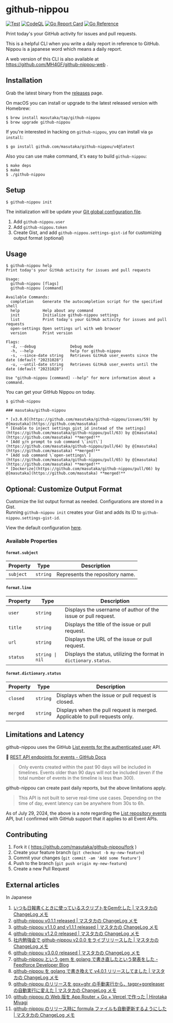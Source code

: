 # github-nippou

[![Test](https://github.com/masutaka/github-nippou/actions/workflows/test.yml/badge.svg?branch=main)][Test]
[![CodeQL](https://github.com/masutaka/github-nippou/actions/workflows/github-code-scanning/codeql/badge.svg?branch=main)][codeql]
[![Go Report Card](https://goreportcard.com/badge/github.com/masutaka/github-nippou/v4)][Go Report Card]
[![Go Reference](https://pkg.go.dev/badge/github.com/masutaka/github-nippou/v4.svg)][Go Reference]

[Test]: https://github.com/masutaka/github-nippou/actions/workflows/test.yml?query=branch%3Amain
[codeql]: https://github.com/masutaka/github-nippou/actions/workflows/github-code-scanning/codeql?query=branch%3Amain
[Go Report Card]: https://goreportcard.com/report/github.com/masutaka/github-nippou/v4
[Go Reference]: https://pkg.go.dev/github.com/masutaka/github-nippou/v4

Print today's your GitHub activity for issues and pull requests.

This is a helpful CLI when you write a daily report in reference to GitHub. Nippou is a japanese word which means a daily report.

A web version of this CLI is also available at https://github.com/MH4GF/github-nippou-web .

## Installation

Grab the latest binary from the [releases](https://github.com/masutaka/github-nippou/releases) page.

On macOS you can install or upgrade to the latest released version with Homebrew:

```
$ brew install masutaka/tap/github-nippou
$ brew upgrade github-nippou
```

If you're interested in hacking on `github-nippou`, you can install via `go install`:

```
$ go install github.com/masutaka/github-nippou/v4@latest
```

Also you can use make command, it's easy to build `github-nippou`:

```
$ make deps
$ make
$ ./github-nippou
```

## Setup

    $ github-nippou init

The initialization will be update your [Git global configuration file](https://git-scm.com/docs/git-config#Documentation/git-config.txt-XDGCONFIGHOMEgitconfig).

1. Add `github-nippou.user`
2. Add `github-nippou.token`
3. Create Gist, and add `github-nippou.settings-gist-id` for customizing output format (optional)

## Usage

```
$ github-nippou help
Print today's your GitHub activity for issues and pull requests

Usage:
  github-nippou [flags]
  github-nippou [command]

Available Commands:
  completion    Generate the autocompletion script for the specified shell
  help          Help about any command
  init          Initialize github-nippou settings
  list          Print today's your GitHub activity for issues and pull requests
  open-settings Open settings url with web browser
  version       Print version

Flags:
  -d, --debug               Debug mode
  -h, --help                help for github-nippou
  -s, --since-date string   Retrieves GitHub user_events since the date (default "20231028")
  -u, --until-date string   Retrieves GitHub user_events until the date (default "20231028")

Use "github-nippou [command] --help" for more information about a command.
```

You can get your GitHub Nippou on today.

```
$ github-nippou

### masutaka/github-nippou

* [v3.0.0](https://github.com/masutaka/github-nippou/issues/59) by @[masutaka](https://github.com/masutaka)
* [Enable to inject settings_gist_id instead of the settings](https://github.com/masutaka/github-nippou/pull/63) by @[masutaka](https://github.com/masutaka) **merged!**
* [Add y/n prompt to sub command \`init\`](https://github.com/masutaka/github-nippou/pull/64) by @[masutaka](https://github.com/masutaka) **merged!**
* [Add sub command \`open-settings\`](https://github.com/masutaka/github-nippou/pull/65) by @[masutaka](https://github.com/masutaka) **merged!**
* [Dockerize](https://github.com/masutaka/github-nippou/pull/66) by @[masutaka](https://github.com/masutaka) **merged!**
```

## Optional: Customize Output Format

Customize the list output format as needed. Configurations are stored in a Gist.   
Running `github-nippou init` creates your Gist and adds its ID to `github-nippou.settings-gist-id`.

View the default configuration [here](./config/settings.yml).

### Available Properties

#### `format.subject`

| Property | Type | Description |
| --- | --- | --- |
| `subject` | `string` | Represents the repository name. |

#### `format.line`

| Property | Type | Description |
| --- | --- | --- |
| `user` | `string` | Displays the username of author of the issue or pull request. |
| `title` | `string` | Displays the title of the issue or pull request. |
| `url` | `string` | Displays the URL of the issue or pull request. |
| `status` | `string \| nil` | Displays the status, utilizing the format in `dictionary.status`. |

#### `format.dictionary.status`

| Property | Type | Description |
| --- | --- | --- |
| `closed` | `string` | Displays when the issue or pull request is closed. |
| `merged` | `string` | Displays when the pull request is merged. Applicable to pull requests only. |

## Limitations and Latency

github-nippou uses the GitHub [List events for the authenticated user](https://docs.github.com/ja/rest/activity/events?apiVersion=2022-11-28#list-events-for-the-authenticated-user) API.

:link: [REST API endpoints for events \- GitHub Docs](https://docs.github.com/en/rest/activity/events?apiVersion=2022-11-28)

> Only events created within the past 90 days will be included in timelines. Events older than 90 days will not be included (even if the total number of events in the timeline is less than 300).

github-nippou can create past daily reports, but the above limitations apply.

> This API is not built to serve real-time use cases. Depending on the time of day, event latency can be anywhere from 30s to 6h.

As of July 29, 2024, the above is a note regarding the [List repository events](https://docs.github.com/en/enterprise-cloud@latest/rest/activity/events?apiVersion=2022-11-28#list-repository-events) API, but I confirmed with GitHub support that it applies to all Event APIs.

## Contributing

1. Fork it ( https://github.com/masutaka/github-nippou/fork )
2. Create your feature branch (`git checkout -b my-new-feature`)
3. Commit your changes (`git commit -am 'Add some feature'`)
4. Push to the branch (`git push origin my-new-feature`)
5. Create a new Pull Request

## External articles

In Japanese

1. [いつも日報書くときに使っているスクリプトをGem化した | マスタカの ChangeLog メモ](https://masutaka.net/2014-12-07-1/)
1. [github-nippou v0.1.1 released | マスタカの ChangeLog メモ](https://masutaka.net/2014-12-18-1/)
1. [github-nippou v1.1.0 and v1.1.1 released | マスタカの ChangeLog メモ](https://masutaka.net/2016-03-21-1/)
1. [github-nippou v1.2.0 released | マスタカの ChangeLog メモ](https://masutaka.net/2016-03-23-1/)
1. [社内勉強会で github-nippou v2.0.0 をライブリリースした | マスタカの ChangeLog メモ](https://masutaka.net/2016-04-09-1/)
1. [github-nippou v3.0.0 released | マスタカの ChangeLog メモ](https://masutaka.net/2017-08-07-1/)
1. [github-nippou という gem を golang で書き直したという発表をした - Feedforce Developer Blog](https://developer.feedforce.jp/entry/2017/10/16/150000)
1. [github-nippou を golang で書き換えて v4.0.1 リリースしてました | マスタカの ChangeLog メモ](https://masutaka.net/2017-10-22-1/)
1. [github-nippou のリリースを gox+ghr の手動実行から、tagpr+goreleaser の自動実行に変えた | マスタカの ChangeLog メモ](https://masutaka.net/2023-11-14-1/)
1. [github\-nippou の Web 版を App Router \+ Go \+ Vercel で作った \| Hirotaka Miyagi](https://www.mh4gf.dev/articles/github-nippou-web)
1. [github\-nippou のリリース時に formula ファイルも自動更新するようにした \| マスタカの ChangeLog メモ](https://masutaka.net/2024-07-30-1/)
